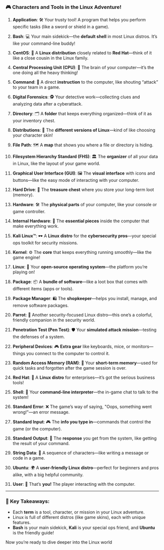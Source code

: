 ### 🎮 **Characters and Tools in the Linux Adventure!**

1. **Application**: 🛠️ Your trusty tool! A program that helps you perform specific tasks (like a sword or shield in a game).
    
2. **Bash**: 💻 Your main sidekick—the **default shell** in most Linux distros. It’s like your command-line buddy!
    
3. **CentOS**: 🐧 A **Linux distribution** closely related to **Red Hat**—think of it like a close cousin in the Linux family.
    
4. **Central Processing Unit (CPU)**: 🧠 The brain of your computer—it’s the one doing all the heavy thinking!
    
5. **Command**: 📢 A direct **instruction** to the computer, like shouting “attack” to your team in a game.
    
6. **Digital Forensics**: 🕵️ Your detective work—collecting clues and analyzing data after a cyberattack.
    
7. **Directory**: 🗂️ A **folder** that keeps everything organized—think of it as your inventory chest.
    
8. **Distributions**: 🎨 The **different versions of Linux**—kind of like choosing your character skin!
    
9. **File Path**: 🗺️ A **map** that shows you where a file or directory is hiding.
    
10. **Filesystem Hierarchy Standard (FHS)**: 🏛️ The **organizer** of all your data in Linux, like the layout of your game world.
    
11. **Graphical User Interface (GUI)**: 🖼️ The **visual interface** with icons and buttons—like the easy mode of interacting with your computer.
    
12. **Hard Drive**: 💾 The **treasure chest** where you store your long-term loot (memory).
    
13. **Hardware**: 🛠️ The **physical parts** of your computer, like your console or game controller.
    
14. **Internal Hardware**: 🧩 The **essential pieces** inside the computer that make everything work.
    
15. **Kali Linux™**: 🕶️ A **Linux distro** for the **cybersecurity pros**—your special ops toolkit for security missions.
    
16. **Kernel**: ⚙️ The **core** that keeps everything running smoothly—like the game engine!
    
17. **Linux**: 🐧 Your **open-source operating system**—the platform you’re playing on!
    
18. **Package**: 📦 A **bundle of software**—like a loot box that comes with different items (apps or tools).
    
19. **Package Manager**: 🛍️ The **shopkeeper**—helps you install, manage, and remove software packages.
    
20. **Parrot**: 🦜 Another security-focused Linux distro—this one’s a colorful, friendly companion in the security world.
    
21. **Penetration Test (Pen Test)**: 🛡️ Your **simulated attack mission**—testing the defenses of a system.
    
22. **Peripheral Devices**: 🎮 **Extra gear** like keyboards, mice, or monitors—things you connect to the computer to control it.
    
23. **Random Access Memory (RAM)**: 🧠 Your **short-term memory**—used for quick tasks and forgotten after the game session is over.
    
24. **Red Hat**: 🎩 A **Linux distro** for enterprises—it’s got the serious business tools!
    
25. **Shell**: 💬 Your **command-line interpreter**—the in-game chat to talk to the system!
    
26. **Standard Error**: ❌ The game’s way of saying, "Oops, something went wrong!"—an error message.
    
27. **Standard Input**: 🎮 The **info you type in**—commands that control the game (or the computer).
    
28. **Standard Output**: 📝 The **response** you get from the system, like getting the result of your command.
    
29. **String Data**: 🔡 A sequence of characters—like writing a message or code in a game.
    
30. **Ubuntu**: 🌍 A **user-friendly Linux distro**—perfect for beginners and pros alike, with a big helpful community.
    
31. **User**: 👤 That’s **you!** The player interacting with the computer.
    

---

### 🎉 **Key Takeaways:**

- Each **term** is a tool, character, or mission in your Linux adventure.
- Linux is full of different distros (like game skins), each with unique features.
- **Bash** is your main sidekick, **Kali** is your special ops friend, and **Ubuntu** is the friendly guide!

Now you’re ready to dive deeper into the Linux world